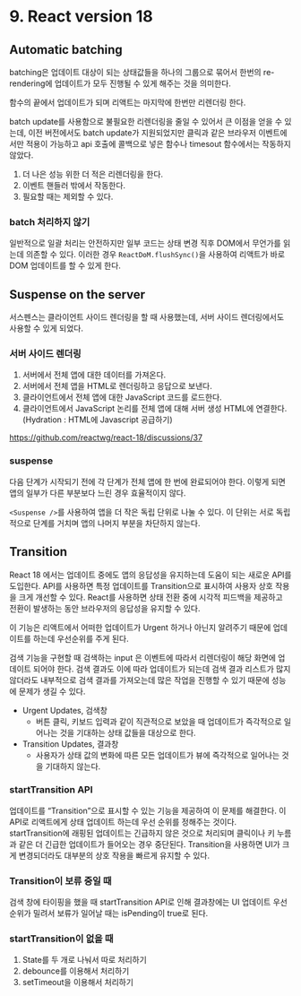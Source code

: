 # 9. React version 18

## Automatic batching

batching은 업데이트 대상이 되는 상태값들을 하나의 그룹으로 묶어서 한번의 re-rendering에 업데이트가 모두 진행될 수 있게 해주는 것을 의미한다.

함수의 끝에서 업데이트가 되며 리액트는 마지막에 한번만 리렌더링 한다.

batch update를 사용함으로 불필요한 리렌더링을 줄일 수 있어서 큰 이점을 얻을 수 있는데, 이전 버전에서도 batch update가 지원되었지만 클릭과 같은 브라우저 이벤트에서만 적용이 가능하고 api 호출에 콜백으로 넣은 함수나 timesout 함수에서는 작동하지 않았다.

1. 더 나은 성능 위한 더 적은 리렌더링을 한다.
2. 이벤트 핸들러 밖에서 작동한다.
3. 필요할 때는 제외할 수 있다.

### batch 처리하지 않기

일반적으로 일괄 처리는 안전하지만 일부 코드는 상태 변경 직후 DOM에서 무언가를 읽는데 의존할 수 있다. 이러한 경우 `ReactDoM.flushSync()`을 사용하여 리액트가 바로 DOM 업데이트를 할 수 있게 한다.

## Suspense on the server

서스펜스는 클라이언트 사이드 렌더링을 할 때 사용했는데, 서버 사이드 렌더링에서도 사용할 수 있게 되었다.

### 서버 사이드 렌더링

1. 서버에서 전체 앱에 대한 데이터를 가져온다.
2. 서버에서 전체 앱을 HTML로 렌더링하고 응답으로 보낸다.
3. 클라이언트에서 전체 앱에 대한 JavaScript 코드를 로드한다.
4. 클라이언트에서 JavaScript 논리를 전체 앱에 대해 서버 생성 HTML에 연결한다. (Hydration : HTML에 Javascript 공급하기)

https://github.com/reactwg/react-18/discussions/37

### suspense

다음 단계가 시작되기 전에 각 단계가 전체 앱에 한 번에 완료되어야 한다. 이렇게 되면 앱의 일부가 다른 부분보다 느린 경우 효율적이지 않다.

`<Suspense />`를 사용하여 앱을 더 작은 독립 단위로 나눌 수 있다. 이 단위는 서로 독립적으로 단계를 거치며 앱의 나머지 부분을 차단하지 않는다.

## Transition

React 18 에서는 업데이트 중에도 앱의 응답성을 유지하는데 도움이 되는 새로운 API를 도입한다. API를 사용하면 특정 업데이트를 Transition으로 표시하여 사용자 상호 작용을 크게 개선할 수 있다. React를 사용하면 상태 전환 중에 시각적 피드백을 제공하고 전환이 발생하는 동안 브라우저의 응답성을 유지할 수 있다.

이 기능은 리액트에서 어떠한 업데이트가 Urgent 하거나 아닌지 알려주기 때문에 업데이트를 하는데 우선순위를 주게 된다.

검색 기능을 구현할 때 검색하는 input 은 이벤트에 따라서 리렌더링이 해당 화면에 업데이트 되어야 한다. 검색 결과도 이에 따라 업데이트가 되는데 검색 결과 리스트가 많지 않더라도 내부적으로 검색 결과를 가져오는데 많은 작업을 진행할 수 있기 때문에 성능에 문제가 생길 수 있다.

- Urgent Updates, 검색창
    - 버튼 클릭, 키보드 입력과 같이 직관적으로 보았을 때 업데이트가 즉각적으로 일어나는 것을 기대하는 상태 값들을 대상으로 한다.
- Transition Updates, 결과창
    - 사용자가 상태 값의 변화에 따른 모든 업데이트가 뷰에 즉각적으로 일어나는 것을 기대하지 않는다.

### startTransition API

업데이트를 “Transition”으로 표시할 수 있는 기능을 제공하여 이 문제를 해결한다. 이 API로 리액트에게 상태 업데이트 하는데 우선 순위를 정해주는 것이다.
startTransition에 래핑된 업데이트는 긴급하지 않은 것으로 처리되며 클릭이나 키 누름과 같은 더 긴급한 업데이트가 들어오는 경우 중단된다.
Transition을 사용하면 UI가 크게 변경되더라도 대부분의 상호 작용을 빠르게 유지할 수 있다.

### Transition이 보류 중일 때

검색 창에 타이핑을 했을 때 startTransition API로 인해 결과창에는 UI 업데이트 우선순위가 밀려서 보류가 일어날 때는 isPending이 true로 된다.

### startTransition이 없을 때

1. State를 두 개로 나눠서 따로 처리하기
2. debounce를 이용해서 처리하기
3. setTimeout을 이용해서 처리하기